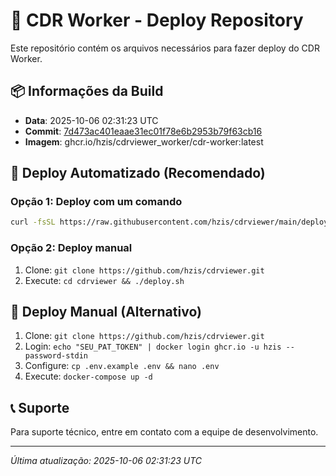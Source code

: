 # 🚀 CDR Worker - Deploy Repository

Este repositório contém os arquivos necessários para fazer deploy do CDR Worker.

## 📦 Informações da Build

- **Data**: 2025-10-06 02:31:23 UTC
- **Commit**: [7d473ac401eaae31ec01f78e6b2953b79f63cb16](https://github.com/hzis/cdrviewer_worker/commit/7d473ac401eaae31ec01f78e6b2953b79f63cb16)
- **Imagem**: ghcr.io/hzis/cdrviewer_worker/cdr-worker:latest

## 🚀 Deploy Automatizado (Recomendado)

### Opção 1: Deploy com um comando
```bash
curl -fsSL https://raw.githubusercontent.com/hzis/cdrviewer/main/deploy.sh | bash
```

### Opção 2: Deploy manual
1. Clone: `git clone https://github.com/hzis/cdrviewer.git`
2. Execute: `cd cdrviewer && ./deploy.sh`

## 🔧 Deploy Manual (Alternativo)

1. Clone: `git clone https://github.com/hzis/cdrviewer.git`
2. Login: `echo "SEU_PAT_TOKEN" | docker login ghcr.io -u hzis --password-stdin`
3. Configure: `cp .env.example .env && nano .env`
4. Execute: `docker-compose up -d`

## 📞 Suporte

Para suporte técnico, entre em contato com a equipe de desenvolvimento.

---
*Última atualização: 2025-10-06 02:31:23 UTC*
